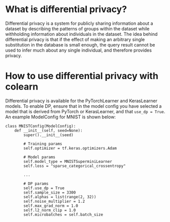 # What is differential privacy?
Differential privacy is a system for publicly sharing information about a dataset by describing the patterns
 of groups within the dataset while withholding information about individuals in the dataset. 
 The idea behind differential privacy is that if the effect of making an arbitrary single substitution in 
 the database is small enough, the query result cannot be used to infer much about any single individual,
  and therefore provides privacy.

# How to use differential privacy with colearn
Differential privacy is available for the PyTorchLearner and KerasLearner models. 
To enable DP, ensure that in the model config you have selected a model that is derived from PyTorch or KerasLearner, 
and that `use_dp = True`.
An example ModelConfig for MNIST is shown below:

```python3
class MNISTConfig(ModelConfig):
    def __init__(self, seed=None):
        super().__init__(seed)

        # Training params
        self.optimizer = tf.keras.optimizers.Adam

        # Model params
        self.model_type = MNISTSuperminiLearner
        self.loss = "sparse_categorical_crossentropy"

        ...

        # DP params
        self.use_dp = True
        self.sample_size = 3300
        self.alphas = list(range(2, 32))
        self.noise_multiplier = 1.2
        self.max_grad_norm = 1.0
        self.l2_norm_clip = 1.0
        self.microbatches = self.batch_size
```
